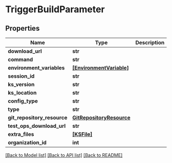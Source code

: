 # TriggerBuildParameter

## Properties
Name | Type | Description | Notes
------------ | ------------- | ------------- | -------------
**download_url** | **str** |  | [optional] 
**command** | **str** |  | [optional] 
**environment_variables** | [**[EnvironmentVariable]**](EnvironmentVariable.md) |  | [optional] 
**session_id** | **str** |  | [optional] 
**ks_version** | **str** |  | [optional] 
**ks_location** | **str** |  | [optional] 
**config_type** | **str** |  | [optional] 
**type** | **str** |  | [optional] 
**git_repository_resource** | [**GitRepositoryResource**](GitRepositoryResource.md) |  | [optional] 
**test_ops_download_url** | **str** |  | [optional] 
**extra_files** | [**[KSFile]**](KSFile.md) |  | [optional] 
**organization_id** | **int** |  | [optional] 

[[Back to Model list]](../README.md#documentation-for-models) [[Back to API list]](../README.md#documentation-for-api-endpoints) [[Back to README]](../README.md)


